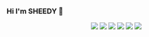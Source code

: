 ### Hi I'm **SHEEDY** 👋

<p align="center">
  <a><img src="https://img.shields.io/badge/-Python-366e9c?logo=Python&logoColor=ffffff&style=flat-square"/></a>
  <a><img src="https://img.shields.io/badge/-JavaScript-ac9137?logo=JavaScript&logoColor=ffffff&style=flat-square"/></a>
  <a><img src="https://img.shields.io/badge/-CSharp-83369c?logo=CSharp&logoColor=ffffff&style=flat-square"/></a>
  <a><img src="https://img.shields.io/badge/-PHP-777bb3?logo=PHP&logoColor=ffffff&style=flat-square"/></a>
  <a><img src="https://img.shields.io/badge/-GO-0aa3c9?logo=GO&logoColor=ffffff&style=flat-square"/></a>
  <a><img src="https://img.shields.io/badge/-Java-e88f20?logo=Java&logoColor=ffffff&style=flat-square"/></a>
</p>
<!--END_SECTION:waka-->
